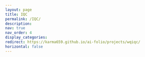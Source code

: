 ```yaml
---
layout: page
title: IQC
permalink: /IQC/
description: 
nav: true
nav_order: 4
display_categories: 
redirect: https://karma659.github.io/ai-folio/projects/wqiqc/
horizontal: false
---
```


